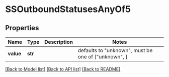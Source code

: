 # SSOutboundStatusesAnyOf5


## Properties
Name | Type | Description | Notes
------------ | ------------- | ------------- | -------------
**value** | **str** |  | defaults to "unknown",  must be one of ["unknown", ]

[[Back to Model list]](../README.md#documentation-for-models) [[Back to API list]](../README.md#documentation-for-api-endpoints) [[Back to README]](../README.md)


